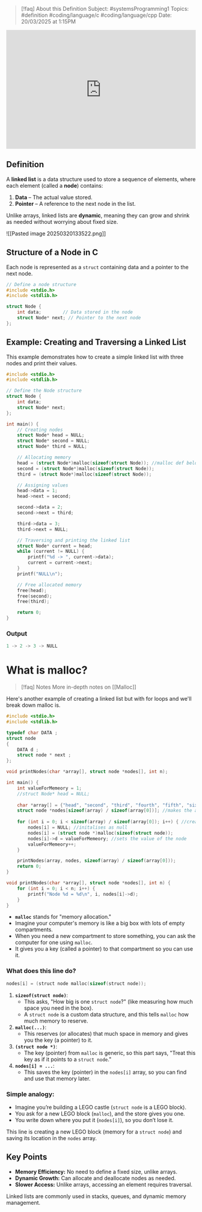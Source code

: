 
> [!faq] About this Definition
> Subject: #systemsProgramming1 
> Topics: #definition  #coding/language/c #coding/language/cpp 
> Date: 20/03/2025 at 1:15PM

<div style="display: flex; justify-content: center; align-items: center;">
  <iframe width="560" height="315" src="https://www.youtube.com/embed/F8AbOfQwl1c" frameborder="0" allowfullscreen></iframe>
</div>

## Definition  
A **linked list** is a data structure used to store a sequence of elements, where each element (called a **node**) contains:  
1. **Data** – The actual value stored.  
2. **Pointer** – A reference to the next node in the list.

Unlike arrays, linked lists are **dynamic**, meaning they can grow and shrink as needed without worrying about fixed size.

![[Pasted image 20250320133522.png]]

## Structure of a Node in C  
Each node is represented as a `struct` containing data and a pointer to the next node.

```c
// Define a node structure
#include <stdio.h>
#include <stdlib.h>

struct Node {
    int data;        // Data stored in the node
    struct Node* next; // Pointer to the next node
};
```

## Example: Creating and Traversing a Linked List

This example demonstrates how to create a simple linked list with three nodes and print their values.

```c 
#include <stdio.h>
#include <stdlib.h>

// Define the Node structure
struct Node {
    int data;
    struct Node* next;
};

int main() {
    // Creating nodes
    struct Node* head = NULL;
    struct Node* second = NULL;
    struct Node* third = NULL;

    // Allocating memory
    head = (struct Node*)malloc(sizeof(struct Node)); //malloc def below
    second = (struct Node*)malloc(sizeof(struct Node));
    third = (struct Node*)malloc(sizeof(struct Node));

    // Assigning values
    head->data = 1;
    head->next = second;

    second->data = 2;
    second->next = third;

    third->data = 3;
    third->next = NULL;

    // Traversing and printing the linked list
    struct Node* current = head;
    while (current != NULL) {
        printf("%d -> ", current->data);
        current = current->next;
    }
    printf("NULL\n");

    // Free allocated memory
    free(head);
    free(second);
    free(third);

    return 0;
}
```

### Output

```c
1 -> 2 -> 3 -> NULL
```

# What is malloc?

> [!faq] Notes
> More in-depth notes on [[Malloc]]

Here's another example of creating a linked list but with for loops and we'll break down malloc is.

```c
#include <stdio.h>
#include <stdlib.h>

typedef char DATA ;
struct node
{
    DATA d ;
    struct node * next ;
};

void printNodes(char *array[], struct node *nodes[], int n);

int main() {
    int valueForMemeory = 1;
    //struct Node* head = NULL;
    
    char *array[] = {"head", "second", "third", "fourth", "fifth", "sixth", "seventh", "eighth", "ninth", "tenth"};
    struct node *nodes[sizeof(array) / sizeof(array[0])]; //makes the array based from size of array so its dynamic
    
    for (int i = 0; i < sizeof(array) / sizeof(array[0]); i++) { //creates all the struct nodes
        nodes[i] = NULL; //initalises as null
        nodes[i] = (struct node *)malloc(sizeof(struct node));
        nodes[i]->d = valueForMemeory; //sets the value of the node
        valueForMemeory++;
    }

    printNodes(array, nodes, sizeof(array) / sizeof(array[0]));
    return 0;
}

void printNodes(char *array[], struct node *nodes[], int n) {
    for (int i = 0; i < n; i++) {
        printf("Node %d = %d\n", i, nodes[i]->d);
    }
}
```

- **`malloc`** stands for "memory allocation."
- Imagine your computer's memory is like a big box with lots of empty compartments.
- When you need a new compartment to store something, you can ask the computer for one using `malloc`.
- It gives you a key (called a pointer) to that compartment so you can use it.

### What does this line do?

``` c
nodes[i] = (struct node malloc(sizeof(struct node));
```


1. **`sizeof(struct node)`**:
    - This asks, "How big is one `struct node`?" (like measuring how much space you need in the box).
    - A `struct node` is a custom data structure, and this tells `malloc` how much memory to reserve.
2. **`malloc(...)`**:
    - This reserves (or allocates) that much space in memory and gives you the key (a pointer) to it.
3. **`(struct node *)`**:
    - The key (pointer) from `malloc` is generic, so this part says, "Treat this key as if it points to a `struct node`."
4. **`nodes[i] = ...`**:
    - This saves the key (pointer) in the `nodes[i]` array, so you can find and use that memory later.

### Simple analogy:

- Imagine you’re building a LEGO castle (`struct node` is a LEGO block).
- You ask for a new LEGO block (`malloc`), and the store gives you one.
- You write down where you put it (`nodes[i]`), so you don’t lose it.

This line is creating a new LEGO block (memory for a `struct node`) and saving its location in the `nodes` array.

## Key Points

- **Memory Efficiency:** No need to define a fixed size, unlike arrays.
- **Dynamic Growth:** Can allocate and deallocate nodes as needed.
- **Slower Access:** Unlike arrays, accessing an element requires traversal.

Linked lists are commonly used in stacks, queues, and dynamic memory management.